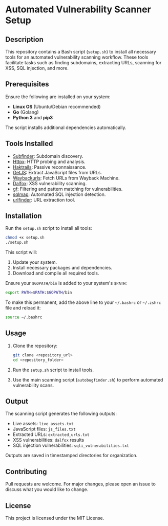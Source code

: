 # Automated Vulnerability Scanner Setup

## Description
This repository contains a Bash script (`setup.sh`) to install all necessary tools for an automated vulnerability scanning workflow. These tools facilitate tasks such as finding subdomains, extracting URLs, scanning for XSS, SQL injection, and more.

## Prerequisites
Ensure the following are installed on your system:

- **Linux OS** (Ubuntu/Debian recommended)
- **Go** (Golang)
- **Python 3** and **pip3**

The script installs additional dependencies automatically.

## Tools Installed
- [Subfinder](https://github.com/projectdiscovery/subfinder): Subdomain discovery.
- [Httpx](https://github.com/projectdiscovery/httpx): HTTP probing and analysis.
- [Haktrails](https://github.com/hakluke/haktrails): Passive reconnaissance.
- [GetJS](https://github.com/003random/getJS): Extract JavaScript files from URLs.
- [Waybackurls](https://github.com/tomnomnom/waybackurls): Fetch URLs from Wayback Machine.
- [Dalfox](https://github.com/hahwul/dalfox): XSS vulnerability scanning.
- [gf](https://github.com/tomnomnom/gf): Filtering and pattern matching for vulnerabilities.
- [sqlmap](https://sqlmap.org): Automated SQL injection detection.
- [urlfinder](https://github.com/projectdiscovery/urlfinder): URL extraction tool.

## Installation

Run the `setup.sh` script to install all tools:

```bash
chmod +x setup.sh
./setup.sh
```

This script will:
1. Update your system.
2. Install necessary packages and dependencies.
3. Download and compile all required tools.

Ensure your `$GOPATH/bin` is added to your system's `$PATH`:

```bash
export PATH=$PATH:$GOPATH/bin
```

To make this permanent, add the above line to your `~/.bashrc` or `~/.zshrc` file and reload it:

```bash
source ~/.bashrc
```

## Usage
1. Clone the repository:

   ```bash
   git clone <repository_url>
   cd <repository_folder>
   ```

2. Run the `setup.sh` script to install tools.

3. Use the main scanning script (`autobugfinder.sh`) to perform automated vulnerability scans.

## Output
The scanning script generates the following outputs:
- Live assets: `live_assets.txt`
- JavaScript files: `js_files.txt`
- Extracted URLs: `extracted_urls.txt`
- XSS vulnerabilities: `dalfox` results
- SQL injection vulnerabilities: `sqli_vulnerabilities.txt`

Outputs are saved in timestamped directories for organization.

## Contributing
Pull requests are welcome. For major changes, please open an issue to discuss what you would like to change.

## License
This project is licensed under the MIT License.
